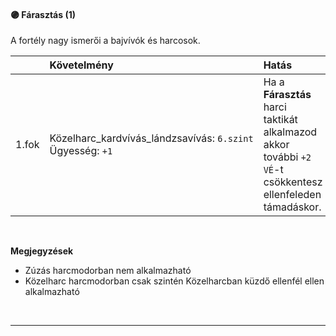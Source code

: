 #### 🟣 Fárasztás (1)

A fortély nagy ismerői a bajvívók és harcosok.

|       | Követelmény                                                                     | Hatás                                                                                                            |
| :---- | :------------------------------------------------------------------------------ | :--------------------------------------------------------------------------------------------------------------- |
| 1.fok | Közelharc_kardvívás_lándzsavívás:&nbsp;`6.szint`<br />Ügyesség:&nbsp;`+1`<br /> | Ha a **Fárasztás** harci taktikát alkalmazod akkor további `+2 VÉ`-t csökkentesz ellenfeleden támadáskor. <br /> |

<br />

**Megjegyzések**

- Zúzás harcmodorban nem alkalmazható
- Közelharc harcmodorban csak szintén Közelharcban küzdő ellenfél ellen alkalmazható

<br />

---
